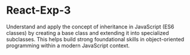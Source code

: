 # React-Exp-3
Understand and apply the concept of inheritance in JavaScript (ES6 classes) by creating a base class and extending it into specialized subclasses. This helps build strong foundational skills in object-oriented programming within a modern JavaScript context.
